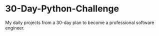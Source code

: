 # 30-Day-Python-Challenge
My daily projects from a 30-day plan to become a professional software engineer.
